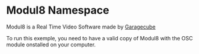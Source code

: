 Modul8 Namespace
==========
Modul8 is a Real Time Video Software made by [Garagecube](http://garagecube/com)

To run this exemple, you need to have a valid copy of Modul8 with the OSC module onstalled on your computer.

